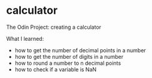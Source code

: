 # calculator

The Odin Project: creating a calculator 

What I learned:
- how to get the number of decimal points in a number
- how to get the number of digits in a number
- how to round a number to n decimal points
- how to check if a variable is NaN
